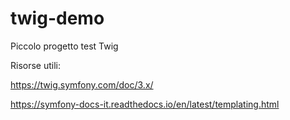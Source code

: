 # twig-demo
Piccolo  progetto test Twig

Risorse utili:

https://twig.symfony.com/doc/3.x/

https://symfony-docs-it.readthedocs.io/en/latest/templating.html
